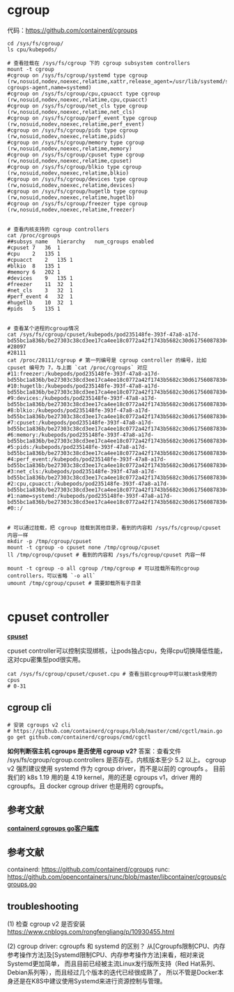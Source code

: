 

# cgroup
代码：https://github.com/containerd/cgroups



```shell
cd /sys/fs/cgroup/
ls cpu/kubepods/
```

```shell
# 查看挂载在 /sys/fs/cgroup 下的 cgroup subsystem controllers
mount -t cgroup
#cgroup on /sys/fs/cgroup/systemd type cgroup (rw,nosuid,nodev,noexec,relatime,xattr,release_agent=/usr/lib/systemd/systemd-cgroups-agent,name=systemd)
#cgroup on /sys/fs/cgroup/cpu,cpuacct type cgroup (rw,nosuid,nodev,noexec,relatime,cpu,cpuacct)
#cgroup on /sys/fs/cgroup/net_cls type cgroup (rw,nosuid,nodev,noexec,relatime,net_cls)
#cgroup on /sys/fs/cgroup/perf_event type cgroup (rw,nosuid,nodev,noexec,relatime,perf_event)
#cgroup on /sys/fs/cgroup/pids type cgroup (rw,nosuid,nodev,noexec,relatime,pids)
#cgroup on /sys/fs/cgroup/memory type cgroup (rw,nosuid,nodev,noexec,relatime,memory)
#cgroup on /sys/fs/cgroup/cpuset type cgroup (rw,nosuid,nodev,noexec,relatime,cpuset)
#cgroup on /sys/fs/cgroup/blkio type cgroup (rw,nosuid,nodev,noexec,relatime,blkio)
#cgroup on /sys/fs/cgroup/devices type cgroup (rw,nosuid,nodev,noexec,relatime,devices)
#cgroup on /sys/fs/cgroup/hugetlb type cgroup (rw,nosuid,nodev,noexec,relatime,hugetlb)
#cgroup on /sys/fs/cgroup/freezer type cgroup (rw,nosuid,nodev,noexec,relatime,freezer)


# 查看内核支持的 cgroup controllers
cat /proc/cgroups
##subsys_name	hierarchy	num_cgroups	enabled
#cpuset	7	36	1
#cpu	2	135	1
#cpuacct	2	135	1
#blkio	8	135	1
#memory	6	202	1
#devices	9	135	1
#freezer	11	32	1
#net_cls	3	32	1
#perf_event	4	32	1
#hugetlb	10	32	1
#pids	5	135	1


# 查看某个进程的cgroup情况
cat /sys/fs/cgroup/cpuset/kubepods/pod235148fe-393f-47a8-a17d-bd55bc1a836b/be27303c38cd3ee17ca4ee18c0772a42f1743b5682c30d617560878304342012/cgroup.procs
#28097
#28111
cat /proc/28111/cgroup # 第一列编号是 cgroup controller 的编号，比如 cpuset 编号为 7，与上面 `cat /proc/cgroups` 对应
#11:freezer:/kubepods/pod235148fe-393f-47a8-a17d-bd55bc1a836b/be27303c38cd3ee17ca4ee18c0772a42f1743b5682c30d617560878304342012
#10:hugetlb:/kubepods/pod235148fe-393f-47a8-a17d-bd55bc1a836b/be27303c38cd3ee17ca4ee18c0772a42f1743b5682c30d617560878304342012
#9:devices:/kubepods/pod235148fe-393f-47a8-a17d-bd55bc1a836b/be27303c38cd3ee17ca4ee18c0772a42f1743b5682c30d617560878304342012
#8:blkio:/kubepods/pod235148fe-393f-47a8-a17d-bd55bc1a836b/be27303c38cd3ee17ca4ee18c0772a42f1743b5682c30d617560878304342012
#7:cpuset:/kubepods/pod235148fe-393f-47a8-a17d-bd55bc1a836b/be27303c38cd3ee17ca4ee18c0772a42f1743b5682c30d617560878304342012
#6:memory:/kubepods/pod235148fe-393f-47a8-a17d-bd55bc1a836b/be27303c38cd3ee17ca4ee18c0772a42f1743b5682c30d617560878304342012
#5:pids:/kubepods/pod235148fe-393f-47a8-a17d-bd55bc1a836b/be27303c38cd3ee17ca4ee18c0772a42f1743b5682c30d617560878304342012
#4:perf_event:/kubepods/pod235148fe-393f-47a8-a17d-bd55bc1a836b/be27303c38cd3ee17ca4ee18c0772a42f1743b5682c30d617560878304342012
#3:net_cls:/kubepods/pod235148fe-393f-47a8-a17d-bd55bc1a836b/be27303c38cd3ee17ca4ee18c0772a42f1743b5682c30d617560878304342012
#2:cpu,cpuacct:/kubepods/pod235148fe-393f-47a8-a17d-bd55bc1a836b/be27303c38cd3ee17ca4ee18c0772a42f1743b5682c30d617560878304342012
#1:name=systemd:/kubepods/pod235148fe-393f-47a8-a17d-bd55bc1a836b/be27303c38cd3ee17ca4ee18c0772a42f1743b5682c30d617560878304342012
#0::/


# 可以通过挂载，把 cgroup 挂载到其他目录，看到的内容和 /sys/fs/cgroup/cpuset 内容一样
mkdir -p /tmp/cgroup/cpuset
mount -t cgroup -o cpuset none /tmp/cgroup/cpuset
ll /tmp/cgroup/cpuset # 看到的内容和 /sys/fs/cgroup/cpuset 内容一样

mount -t cgroup -o all cgroup /tmp/cgroup # 可以挂载所有的cgroup controllers，可以省略 `-o all`
umount /tmp/cgroup/cpuset # 需要卸载所有子目录


```





# cpuset controller 
**[cpuset](https://www.kernel.org/doc/html/latest/admin-guide/cgroup-v2.html#cpuset)**

cpuset controller可以控制实现绑核，让pods独占cpu，免得cpu切换降低性能，这对cpu密集型pod很实用。
```shell
cat /sys/fs/cgroup/cpuset/cpuset.cpu # 查看当前cgroup中可以被task使用的cpus
# 0-31

```

## cgroup cli

```shell
# 安装 cgroups v2 cli
# https://github.com/containerd/cgroups/blob/master/cmd/cgctl/main.go
go get github.com/containerd/cgroups/cmd/cgctl

```

**如何判断宿主机 cgroups 是否使用 cgroup v2?**
答案：查看文件 /sys/fs/cgroup/cgroup.controllers 是否存在。内核版本至少 5.2 以上。
cgroup v2 强烈建议使用 systemd 作为 cgroup driver，而不是以前的 cgroupfs 。
目前我们的 k8s 1.19 用的是 4.19 kernel，用的还是 cgroups v1，driver 用的 cgroupfs。且 docker cgroup driver 也是用的 cgroupfs。 


## 参考文献

**[containerd cgroups go客户端库](https://github.com/containerd/cgroups)**










## 参考文献
containerd: https://github.com/containerd/cgroups
runc: https://github.com/opencontainers/runc/blob/master/libcontainer/cgroups/cgroups.go


## troubleshooting
(1) 检查 cgroup v2 是否安装
https://www.cnblogs.com/rongfengliang/p/10930455.html


(2) cgroup driver: cgroupfs 和 systemd 的区别？
从[Cgroupfs限制CPU、内存参考操作方法]及[Systemd限制CPU、内存参考操作方法]来看，相对来说Systemd更加简单，
而且目前已经被主流Linux发行版所支持（Red Hat系列、Debian系列等），而且经过几个版本的迭代已经很成熟了，
所以不管是Docker本身还是在K8S中建议使用Systemd来进行资源控制与管理。

